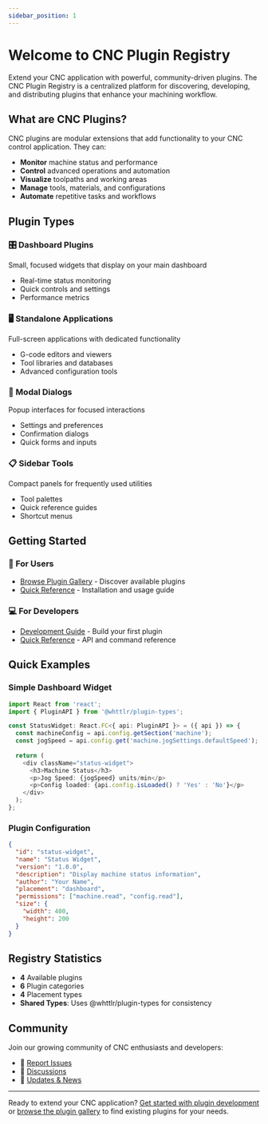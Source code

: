 ```yaml
---
sidebar_position: 1
---
```


# Welcome to CNC Plugin Registry

Extend your CNC application with powerful, community-driven plugins. The CNC Plugin Registry is a centralized platform for discovering, developing, and distributing plugins that enhance your machining workflow.

## What are CNC Plugins?

CNC plugins are modular extensions that add functionality to your CNC control application. They can:

- **Monitor** machine status and performance
- **Control** advanced operations and automation
- **Visualize** toolpaths and working areas
- **Manage** tools, materials, and configurations
- **Automate** repetitive tasks and workflows

## Plugin Types

### 🎛️ Dashboard Plugins
Small, focused widgets that display on your main dashboard
- Real-time status monitoring
- Quick controls and settings
- Performance metrics

### 🖥️ Standalone Applications
Full-screen applications with dedicated functionality
- G-code editors and viewers
- Tool libraries and databases
- Advanced configuration tools

### 💬 Modal Dialogs
Popup interfaces for focused interactions
- Settings and preferences
- Confirmation dialogs
- Quick forms and inputs

### 📋 Sidebar Tools
Compact panels for frequently used utilities
- Tool palettes
- Quick reference guides
- Shortcut menus

## Getting Started

### 📖 For Users
- [Browse Plugin Gallery](/plugins) - Discover available plugins
- [Quick Reference](/docs/quick-reference) - Installation and usage guide

### 💻 For Developers
- [Development Guide](/docs/development/overview) - Build your first plugin
- [Quick Reference](/docs/quick-reference) - API and command reference

## Quick Examples

### Simple Dashboard Widget
```typescript
import React from 'react';
import { PluginAPI } from '@whttlr/plugin-types';

const StatusWidget: React.FC<{ api: PluginAPI }> = ({ api }) => {
  const machineConfig = api.config.getSection('machine');
  const jogSpeed = api.config.get('machine.jogSettings.defaultSpeed');
  
  return (
    <div className="status-widget">
      <h3>Machine Status</h3>
      <p>Jog Speed: {jogSpeed} units/min</p>
      <p>Config loaded: {api.config.isLoaded() ? 'Yes' : 'No'}</p>
    </div>
  );
};
```

### Plugin Configuration
```json
{
  "id": "status-widget",
  "name": "Status Widget",
  "version": "1.0.0",
  "description": "Display machine status information",
  "author": "Your Name",
  "placement": "dashboard",
  "permissions": ["machine.read", "config.read"],
  "size": {
    "width": 400,
    "height": 200
  }
}
```

## Registry Statistics

- **4** Available plugins
- **6** Plugin categories  
- **4** Placement types
- **Shared Types**: Uses @whttlr/plugin-types for consistency

## Community

Join our growing community of CNC enthusiasts and developers:

- 🐛 [Report Issues](https://github.com/whttlr/plugin-registry/issues)
- 💬 [Discussions](https://github.com/whttlr/plugin-registry/discussions)
- 📢 [Updates & News](/blog)

---

Ready to extend your CNC application? [Get started with plugin development](/docs/development/overview) or [browse the plugin gallery](/plugins) to find existing plugins for your needs.
